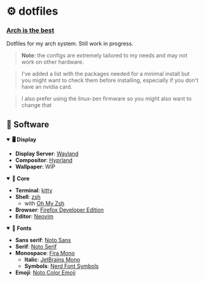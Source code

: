# ⚙️ dotfiles

### **[Arch is the best](https://wiki.archlinux.org/title/arch_is_the_best)**

Dotfiles for my arch system. Still work in progress.

> **Note**: the configs are extremely tailored to my
> needs and may not work on other hardware.

> I've added a list with the packages needed for a 
> minimal install but you might want to check them before
> installing, especially if you don't have an nvidia card.

> I also prefer using the linux-zen firmware so
> you might also want to change that

## 🧩 Software

<details open>
<summary><b>🖥️  Display</b></summary>

- **Display Server**: [Wayland](https://wayland.freedesktop.org/)
- **Compositor**: [Hyprland](https://hyprland.org/)
- **Wallpaper**: WIP

</details>

<details open>
<summary><b>🎯 Core</b></summary>

- **Terminal**: [kitty](https://sw.kovidgoyal.net/kitty/)
- **Shell**: [zsh](https://www.zsh.org/) 
    - with [Oh My Zsh](https://ohmyz.sh/)
- **Browser**: [Firefox Developer Edition](https://www.mozilla.org/en-US/firefox/developer/)
- **Editor**: [Neovim](https://neovim.io/)

</details>

<details open>
<summary><b>💬 Fonts</b></summary>

- **Sans serif**: [Noto Sans](https://fonts.google.com/noto/specimen/Noto+Sans)
- **Serif**: [Noto Serif](https://fonts.google.com/noto/specimen/Noto+Serif)
- **Monospace**: [Fira Mono](https://fonts.google.com/specimen/Fira+Mono)
    - **Italic**: [JetBrains Mono](https://www.jetbrains.com/lp/mono/)
    - **Symbols**: [Nerd Font Symbols](https://github.com/ryanoasis/nerd-fonts)
- **Emoji**: [Noto Color Emoji](https://fonts.google.com/noto/specimen/Noto+Color+Emoji)
